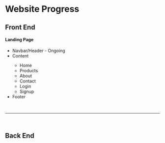 <h1>Website Progress</h1>

<h2>Front End</h2>
<h4>Landing Page</h4>
<ul>
  <li>Navbar/Header - Ongoing</li>
  <li>Content</li>
    <ul>
      <li>Home</li>
      <li>Products</li>
      <li>About</li>
      <li>Contact</li>
      <li>Login</li>
      <li>Signup</li>
    </ul>
  <li>Footer</li>
</ul>
<br>
<hr>
<br>
<h2>Back End</h2>
